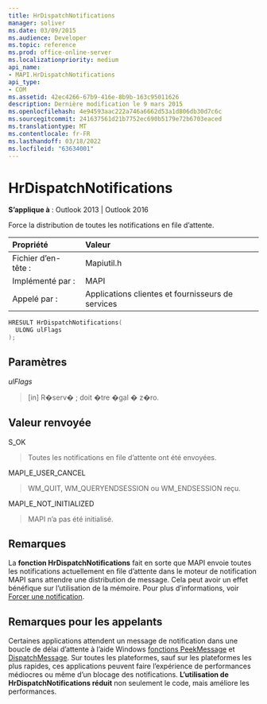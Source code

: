 ```yaml
---
title: HrDispatchNotifications
manager: soliver
ms.date: 03/09/2015
ms.audience: Developer
ms.topic: reference
ms.prod: office-online-server
ms.localizationpriority: medium
api_name:
- MAPI.HrDispatchNotifications
api_type:
- COM
ms.assetid: 42ec4266-67b9-416e-8b9b-163c95011626
description: Dernière modification le 9 mars 2015
ms.openlocfilehash: 4e94593aac222a746a6662d53a1d806db30d7c6c
ms.sourcegitcommit: 241637561d21b7752ec690b5179e72b6703eaced
ms.translationtype: MT
ms.contentlocale: fr-FR
ms.lasthandoff: 03/18/2022
ms.locfileid: "63634001"
---
```

# <a name="hrdispatchnotifications"></a>HrDispatchNotifications

  
  
**S’applique à** : Outlook 2013 | Outlook 2016 
  
Force la distribution de toutes les notifications en file d’attente. 
  
|Propriété |Valeur |
|:-----|:-----|
|Fichier d’en-tête :  <br/> |Mapiutil.h  <br/> |
|Implémenté par :  <br/> |MAPI  <br/> |
|Appelé par :  <br/> |Applications clientes et fournisseurs de services  <br/> |
   
```cpp
HRESULT HrDispatchNotifications(
  ULONG ulFlags
);
```

## <a name="parameters"></a>Paramètres

 _ulFlags_
  
> [in] R�serv� ; doit �tre �gal � z�ro. 
    
## <a name="return-value"></a>Valeur renvoyée

S_OK
  
> Toutes les notifications en file d’attente ont été envoyées.
    
MAPI_E_USER_CANCEL
  
> WM_QUIT, WM_QUERYENDSESSION ou WM_ENDSESSION reçu.
    
MAPI_E_NOT_INITIALIZED
  
> MAPI n’a pas été initialisé.
    
## <a name="remarks"></a>Remarques

La **fonction HrDispatchNotifications** fait en sorte que MAPI envoie toutes les notifications actuellement en file d’attente dans le moteur de notification MAPI sans attendre une distribution de message. Cela peut avoir un effet bénéfique sur l’utilisation de la mémoire. Pour plus d’informations, voir [Forcer une notification](forcing-a-notification.md). 
  
## <a name="notes-to-callers"></a>Remarques pour les appelants

Certaines applications attendent un message de notification dans une boucle de délai d’attente à l’aide Windows [fonctions PeekMessage](https://msdn.microsoft.com/library/ms644943.aspx) et [DispatchMessage](https://msdn.microsoft.com/library/ms644934.aspx). Sur toutes les plateformes, sauf sur les plateformes les plus rapides, ces applications peuvent faire l’expérience de performances médiocres ou même d’un blocage des notifications. **L’utilisation de HrDispatchNotifications réduit** non seulement le code, mais améliore les performances. 
  

